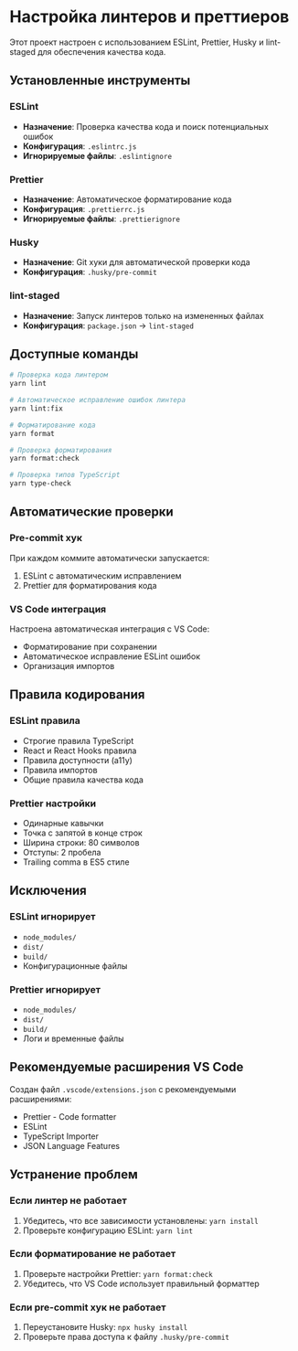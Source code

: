 # Настройка линтеров и преттиеров

Этот проект настроен с использованием ESLint, Prettier, Husky и lint-staged для обеспечения качества кода.

## Установленные инструменты

### ESLint

- **Назначение**: Проверка качества кода и поиск потенциальных ошибок
- **Конфигурация**: `.eslintrc.js`
- **Игнорируемые файлы**: `.eslintignore`

### Prettier

- **Назначение**: Автоматическое форматирование кода
- **Конфигурация**: `.prettierrc.js`
- **Игнорируемые файлы**: `.prettierignore`

### Husky

- **Назначение**: Git хуки для автоматической проверки кода
- **Конфигурация**: `.husky/pre-commit`

### lint-staged

- **Назначение**: Запуск линтеров только на измененных файлах
- **Конфигурация**: `package.json` → `lint-staged`

## Доступные команды

```bash
# Проверка кода линтером
yarn lint

# Автоматическое исправление ошибок линтера
yarn lint:fix

# Форматирование кода
yarn format

# Проверка форматирования
yarn format:check

# Проверка типов TypeScript
yarn type-check
```

## Автоматические проверки

### Pre-commit хук

При каждом коммите автоматически запускается:

1. ESLint с автоматическим исправлением
2. Prettier для форматирования кода

### VS Code интеграция

Настроена автоматическая интеграция с VS Code:

- Форматирование при сохранении
- Автоматическое исправление ESLint ошибок
- Организация импортов

## Правила кодирования

### ESLint правила

- Строгие правила TypeScript
- React и React Hooks правила
- Правила доступности (a11y)
- Правила импортов
- Общие правила качества кода

### Prettier настройки

- Одинарные кавычки
- Точка с запятой в конце строк
- Ширина строки: 80 символов
- Отступы: 2 пробела
- Trailing comma в ES5 стиле

## Исключения

### ESLint игнорирует

- `node_modules/`
- `dist/`
- `build/`
- Конфигурационные файлы

### Prettier игнорирует

- `node_modules/`
- `dist/`
- `build/`
- Логи и временные файлы

## Рекомендуемые расширения VS Code

Создан файл `.vscode/extensions.json` с рекомендуемыми расширениями:

- Prettier - Code formatter
- ESLint
- TypeScript Importer
- JSON Language Features

## Устранение проблем

### Если линтер не работает

1. Убедитесь, что все зависимости установлены: `yarn install`
2. Проверьте конфигурацию ESLint: `yarn lint`

### Если форматирование не работает

1. Проверьте настройки Prettier: `yarn format:check`
2. Убедитесь, что VS Code использует правильный форматтер

### Если pre-commit хук не работает

1. Переустановите Husky: `npx husky install`
2. Проверьте права доступа к файлу `.husky/pre-commit`
